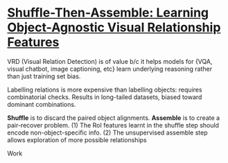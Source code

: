 # [Shuffle-Then-Assemble: Learning Object-Agnostic Visual Relationship Features](https://arxiv.org/pdf/1808.00171.pdf)

VRD (Visual Relation Detection) is of value b/c it helps models for {VQA, visual chatbot, image captioning, etc} learn underlying reasoning rather than just training set bias.

Labelling relations is more expensive than labelling objects: requires combinatorial checks. Results in long-tailed datasets, biased toward dominant combinations.

**Shuffle** is to discard the paired object alignments. **Assemble** is to create a pair-recover problem. (1) The RoI features learnt in the shuffle step should encode non-object-specific info. (2) The unsupervised assemble step allows exploration of more possible relationships

Work
<!--stackedit_data:
eyJoaXN0b3J5IjpbMTY4NTc0MjI2MywtMTQ5ODQzMTEyNCwyMj
EyMDk1ODQsNDkxMjMzNzQ3XX0=
-->
